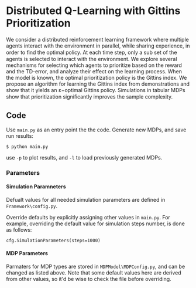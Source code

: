 # Distributed Q-Learning with Gittins Prioritization
We consider a distributed reinforcement learning framework where multiple agents interact with the environment in parallel, while sharing experience, in order to ﬁnd the optimal policy. At each time step, only a sub set of the agents is selected to interact with the environment. We explore several mechanisms for selecting which agents to prioritize based on the reward and the TD-error, and analyze their effect on the learning process. When the model is known, the optimal prioritization policy is the Gittins index. We propose an algorithm for learning the Gittins index from demonstrations and show that it yields an &epsilon;−optimal Gittins policy. Simulations in tabular MDPs show that prioritization signiﬁcantly improves the sample complexity.

## Code
Use `main.py` as an entry point the the code. Generate new MDPs, and save run results:
```
$ python main.py
```
use `-p` to plot results, and `-l` to load previously generated MDPs.

### Parameters
#### Simulation Paramneters
Defualt values for all needed simulation parameters are defined in `Framework\config.py`. 

Override defaults by explicitly assigning other values in `main.py`. For example, overriding the default value for simulation steps number, is done as follows:
```
cfg.SimulationParameters(steps=1000)
```

#### MDP Parameters
Parmaters for MDP types are stored in `MDPModel\MDPConfig.py`, and can be changed as listed above. Note that some default values here are derived from other values, so it'd be wise to check the file before overriding.
